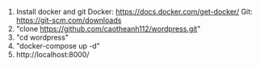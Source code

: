 1. Install docker and git
Docker: https://docs.docker.com/get-docker/
Git: https://git-scm.com/downloads
3. "clone https://github.com/caotheanh112/wordpress.git"
4. "cd wordpress"
5. "docker-compose up -d"
6. http://localhost:8000/

